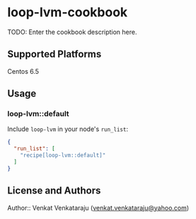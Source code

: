 # loop-lvm-cookbook

TODO: Enter the cookbook description here.

## Supported Platforms

Centos 6.5

## Usage

### loop-lvm::default

Include `loop-lvm` in your node's `run_list`:

```json
{
  "run_list": [
    "recipe[loop-lvm::default]"
  ]
}
```

## License and Authors

Author:: Venkat Venkataraju (<venkat.venkataraju@yahoo.com>)
